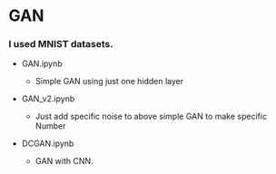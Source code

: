 # GAN

### I used MNIST datasets.

* GAN.ipynb
  * Simple GAN using just one hidden layer

* GAN_v2.ipynb
  * Just add specific noise to above simple GAN to make specific Number

* DCGAN.ipynb
  * GAN with CNN.
